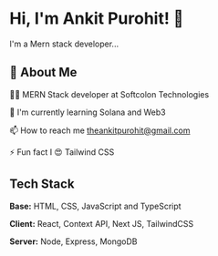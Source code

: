 
# Hi, I'm Ankit Purohit! 👋


I'm a Mern stack developer...


## 🚀 About Me

👩‍💻 MERN Stack developer at Softcolon Technologies

🧠 I'm currently learning Solana and Web3

📫 How to reach me theankitpurohit@gmail.com

⚡️ Fun fact I 😍 Tailwind CSS


## Tech Stack

**Base:** HTML, CSS, JavaScript and TypeScript

**Client:** React, Context API, Next JS, TailwindCSS

**Server:** Node, Express, MongoDB

